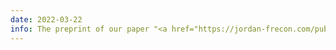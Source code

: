 ```yaml
---
date: 2022-03-22
info: The preprint of our paper "<a href="https://jordan-frecon.com/publications/2022-frecon-j-hal-suap">Semi-Universal Adversarial Perturbations</a>" submitted to IEEE TPAMI is now available
---
```


